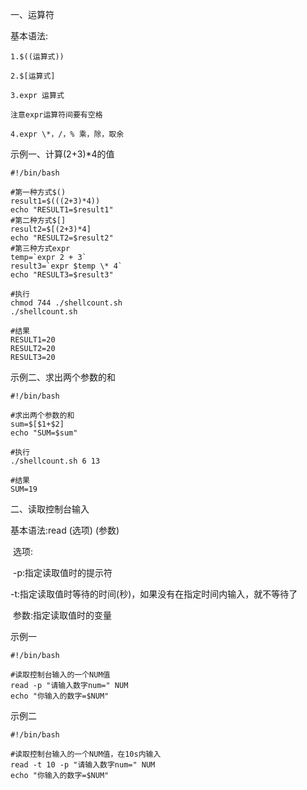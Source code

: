 一、运算符

基本语法:

```shell
1.$((运算式))

2.$[运算式]

3.expr 运算式

注意expr运算符间要有空格

4.expr \*，/，% 乘，除，取余
```

示例一、计算(2+3)*4的值

```shell
#!/bin/bash

#第一种方式$()
result1=$(((2+3)*4))
echo "RESULT1=$result1"
#第二种方式$[]
result2=$[(2+3)*4]
echo "RESULT2=$result2"
#第三种方式expr
temp=`expr 2 + 3`
result3=`expr $temp \* 4`
echo "RESULT3=$result3"

#执行
chmod 744 ./shellcount.sh
./shellcount.sh

#结果
RESULT1=20
RESULT2=20
RESULT3=20
```

示例二、求出两个参数的和

```shell
#!/bin/bash

#求出两个参数的和
sum=$[$1+$2]
echo "SUM=$sum"

#执行
./shellcount.sh 6 13

#结果
SUM=19
```

二、读取控制台输入

基本语法:read (选项) (参数)

​	选项:

​		-p:指定读取值时的提示符

​		-t:指定读取值时等待的时间(秒)，如果没有在指定时间内输入，就不等待了

​	参数:指定读取值时的变量

示例一

```shell
#!/bin/bash

#读取控制台输入的一个NUM值
read -p "请输入数字num=" NUM
echo "你输入的数字=$NUM"
```

示例二

```shell
#!/bin/bash

#读取控制台输入的一个NUM值，在10s内输入
read -t 10 -p "请输入数字num=" NUM
echo "你输入的数字=$NUM"
```

